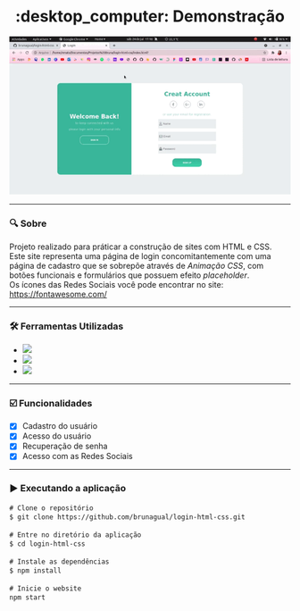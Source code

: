 <h1 align="center"> :desktop_computer: Demonstração </h1>

<div  align= "center">
<img src="demo-login.gif">
</div>

***
### :mag: Sobre <br>
Projeto realizado para práticar a construção de sites com HTML e CSS. <br>
Este site representa uma página de login concomitantemente com uma página de cadastro que se sobrepõe através de *Animação CSS*, 
com botões funcionais e formulários que possuem efeito *placeholder*. <br>
Os ícones das Redes Sociais você pode encontrar no site: https://fontawesome.com/ <br>

***
### :hammer_and_wrench: Ferramentas Utilizadas <br>
- <code><img height="25" src="https://img.shields.io/badge/HTML5-E34F26?style=for-the-badge&logo=html5&logoColor=white"></code>
- <code><img heigth="30" src="https://img.shields.io/badge/CSS3-1572B6?style=for-the-badge&logo=css3&logoColor=white"></code>
- <code><img heigth="30" src="https://img.shields.io/badge/JavaScript-F7DF1E?style=for-the-badge&logo=javascript&logoColor=black"></code>

***
### :ballot_box_with_check: Funcionalidades 
- [x] Cadastro do usuário <br>
- [x] Acesso do usuário <br>
- [x] Recuperação de senha  <br>
- [x] Acesso com as Redes Sociais

***
### :arrow_forward: Executando a aplicação <br>
   
    # Clone o repositório
    $ git clone https://github.com/brunagual/login-html-css.git

    # Entre no diretório da aplicação
    $ cd login-html-css

    # Instale as dependências
    $ npm install

    # Inicie o website
    npm start
